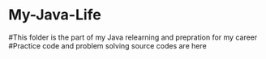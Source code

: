 # My-Java-Life
#This folder is the part of my Java relearning and prepration for my career
#Practice code and problem solving source codes are here
